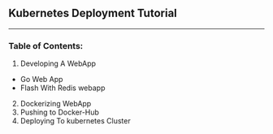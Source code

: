 ## Kubernetes Deployment Tutorial
*************

### Table of Contents:
1. Developing A WebApp
  - Go Web App
  - Flash With Redis webapp
2. Dockerizing WebApp
3. Pushing to Docker-Hub
4. Deploying To kubernetes Cluster
